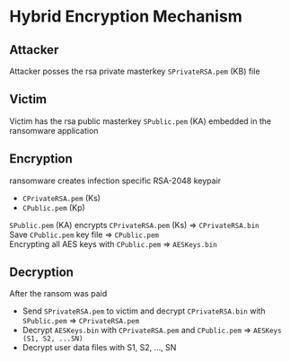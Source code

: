# Hybrid Encryption Mechanism

## Attacker

Attacker posses the rsa private masterkey `SPrivateRSA.pem` (KB) file

## Victim

Victim has the rsa public masterkey `SPublic.pem` (KA) embedded in the ransomware application


## Encryption

ransomware creates infection specific RSA-2048 keypair
- `CPrivateRSA.pem` (Ks)
- `CPublic.pem` (Kp)

`SPublic.pem` (KA) encrypts `CPrivateRSA.pem` (Ks) => `CPrivateRSA.bin` <br>
Save `CPublic.pem` key file => `CPublic.pem` <br>
Encrypting all AES keys with `CPublic.pem` => `AESKeys.bin`

## Decryption

After the ransom was paid
- Send `SPrivateRSA.pem` to victim and decrypt `CPrivateRSA.bin` with `SPublic.pem` => `CPrivateRSA.pem`
- Decrypt `AESKeys.bin` with `CPrivateRSA.pem` and `CPublic.pem` => `AESKeys (S1, S2, ...SN)`
- Decrypt user data files with S1, S2, ..., SN